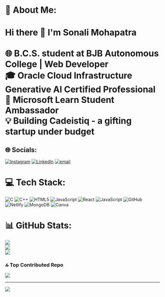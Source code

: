 # 💫 About Me:
# Hi there 👋 I'm Sonali Mohapatra<br><br>🌐 B.C.S. student at BJB Autonomous College | Web Developer  <br>🎓 Oracle Cloud Infrastructure Generative AI Certified Professional  <br>🌟 Microsoft Learn Student Ambassador  <br>💡 Building Cadeistiq - a gifting startup under budget<br>


## 🌐 Socials:
[![Instagram](https://img.shields.io/badge/Instagram-%23E4405F.svg?logo=Instagram&logoColor=white)](https://instagram.com/https://www.instagram.com/_sonali_m_ig/) [![LinkedIn](https://img.shields.io/badge/LinkedIn-%230077B5.svg?logo=linkedin&logoColor=white)](https://linkedin.com/in/linkedin.com/in/sonali-mohapatra-3297182ba) [![email](https://img.shields.io/badge/Email-D14836?logo=gmail&logoColor=white)](mailto:sonaliworkspace2024@gmail.com) 

# 💻 Tech Stack:
![C](https://img.shields.io/badge/c-%2300599C.svg?style=flat&logo=c&logoColor=white) ![C++](https://img.shields.io/badge/c++-%2300599C.svg?style=flat&logo=c%2B%2B&logoColor=white) ![HTML5](https://img.shields.io/badge/html5-%23E34F26.svg?style=flat&logo=html5&logoColor=white) ![JavaScript](https://img.shields.io/badge/javascript-%23323330.svg?style=flat&logo=javascript&logoColor=%23F7DF1E) ![React](https://img.shields.io/badge/react-%2320232a.svg?style=flat&logo=react&logoColor=%2361DAFB) ![JavaScript](https://img.shields.io/badge/javascript-%23323330.svg?style=flat&logo=javascript&logoColor=%23F7DF1E) ![GitHub](https://img.shields.io/badge/github-%23121011.svg?style=flat&logo=github&logoColor=white) ![Netlify](https://img.shields.io/badge/netlify-%23000000.svg?style=flat&logo=netlify&logoColor=#00C7B7) ![MongoDB](https://img.shields.io/badge/MongoDB-%234ea94b.svg?style=flat&logo=mongodb&logoColor=white) ![Canva](https://img.shields.io/badge/Canva-%2300C4CC.svg?style=flat&logo=Canva&logoColor=white)
# 📊 GitHub Stats:
![](https://github-readme-stats.vercel.app/api?username=SonaliWorkSpace&theme=dark&hide_border=false&include_all_commits=true&count_private=true)<br/>
![](https://nirzak-streak-stats.vercel.app/?user=SonaliWorkSpace&theme=dark&hide_border=false)<br/>
![](https://github-readme-stats.vercel.app/api/top-langs/?username=SonaliWorkSpace&theme=dark&hide_border=false&include_all_commits=true&count_private=true&layout=compact)

### 🔝 Top Contributed Repo
![](https://github-contributor-stats.vercel.app/api?username=SonaliWorkSpace&limit=5&theme=dark&combine_all_yearly_contributions=true)

---
[![](https://visitcount.itsvg.in/api?id=SonaliWorkSpace&icon=0&color=0)](https://visitcount.itsvg.in)

<!-- Proudly created with GPRM ( https://gprm.itsvg.in ) -->
